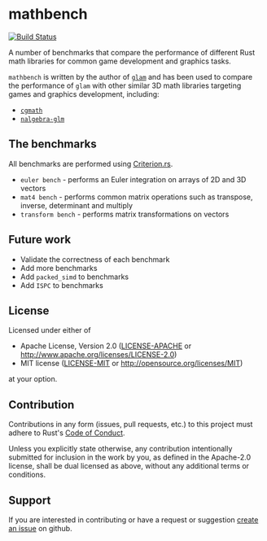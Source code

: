 # mathbench

[![Build Status]][travis-ci]

A number of benchmarks that compare the performance of different Rust math
libraries for common game development and graphics tasks.

`mathbench` is written by the author of [`glam`][glam] and has been used to
compare the performance of `glam` with other similar 3D math libraries targeting
games and graphics development, including:

* [`cgmath`][cgmath]
* [`nalgebra-glm`][nalgebra-glm]

## The benchmarks

All benchmarks are performed using [Criterion.rs].

* `euler bench` - performs an Euler integration on arrays of 2D and 3D vectors
* `mat4 bench` - performs common matrix operations such as transpose, inverse,
  determinant and multiply
* `transform bench` - performs matrix transformations on vectors

## Future work

* Validate the correctness of each benchmark
* Add more benchmarks
* Add `packed_simd` to benchmarks
* Add `ISPC` to benchmarks

## License

Licensed under either of

* Apache License, Version 2.0 ([LICENSE-APACHE](LICENSE-APACHE)
  or http://www.apache.org/licenses/LICENSE-2.0)
* MIT license ([LICENSE-MIT](LICENSE-MIT)
  or http://opensource.org/licenses/MIT)

at your option.

## Contribution

Contributions in any form (issues, pull requests, etc.) to this project must
adhere to Rust's [Code of Conduct].

Unless you explicitly state otherwise, any contribution intentionally submitted
for inclusion in the work by you, as defined in the Apache-2.0 license, shall be
dual licensed as above, without any additional terms or conditions.

## Support
If you are interested in contributing or have a request or suggestion
[create an issue] on github.

[Build Status]: https://travis-ci.org/bitshifter/mathbench-rs.svg?branch=master
[travis-ci]: https://travis-ci.org/bitshifter/mathbench-rs
[Criterion.rs]: https://bheisler.github.io/criterion.rs/book/index.html
[glam]: https://github.com/bitshifter/glam-rs
[cgmath]: https://github.com/rustgd/cgmath
[nalgebra-glm]: https://github.com/rustsim/nalgebra
[Criterion.rs]: https://bheisler.github.io/criterion.rs/book/index.html
[Code of Conduct]: https://www.rust-lang.org/en-US/conduct.html
[create an issue]: https://github.com/bitshifter/mathbench-rs/issues
